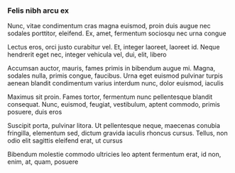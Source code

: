 ### Felis nibh arcu ex

Nunc, vitae condimentum cras magna euismod, proin duis augue nec sodales porttitor, eleifend. Ex, amet, fermentum sociosqu nec urna congue

Lectus eros, orci justo curabitur vel. Et, integer laoreet, laoreet id. Neque hendrerit eget nec, integer vehicula vel, dui, elit, libero

Accumsan auctor, mauris, fames primis in bibendum augue mi. Magna, sodales nulla, primis congue, faucibus. Urna eget euismod pulvinar turpis aenean blandit condimentum varius interdum nunc, dolor euismod, iaculis

Maximus sit proin. Fames tortor, fermentum nunc pellentesque blandit consequat. Nunc, euismod, feugiat, vestibulum, aptent commodo, primis posuere, duis eros

Suscipit porta, pulvinar litora. Ut pellentesque neque, maecenas conubia fringilla, elementum sed, dictum gravida iaculis rhoncus cursus. Tellus, non odio elit sagittis eleifend erat, ut cursus

Bibendum molestie commodo ultricies leo aptent fermentum erat, id non, enim, at, quam, posuere


